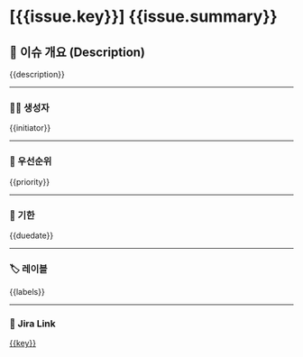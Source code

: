 # [{{issue.key}}] {{issue.summary}}

## 📄 이슈 개요 (Description)
{{description}}

---

### 🧑‍💻 생성자
{{initiator}}

---

### 🎯 우선순위
{{priority}}

---

### 📅 기한
{{duedate}}

---

### 🏷️ 레이블
{{labels}}

---

### 🔗 Jira Link
[{{key}}]({{url}})
